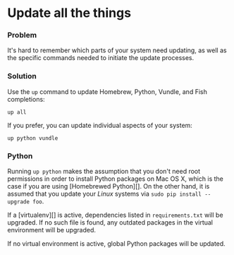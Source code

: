 # Update all the things

### Problem

It's hard to remember which parts of your system need updating, as well as the specific commands needed to initiate the update processes.

### Solution

Use the `up` command to update Homebrew, Python, Vundle, and Fish completions:

    up all

If you prefer, you can update individual aspects of your system:

    up python vundle

### Python

Running `up python` makes the assumption that you don't need root permissions in order to install Python packages on Mac OS X, which is the case if you are using [Homebrewed Python][]. On the other hand, it is assumed that you update your _Linux_ systems via `sudo pip install --upgrade foo`.

If a [virtualenv][] is active, dependencies listed in `requirements.txt` will be upgraded. If no such file is found, any outdated packages in the virtual environment will be upgraded.

If no virtual environment is active, global Python packages will be updated.
